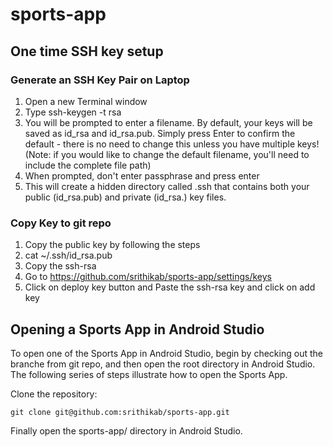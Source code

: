# sports-app

## One time SSH key setup 
### Generate an SSH Key Pair on Laptop
1. Open a new Terminal window
2. Type ssh-keygen -t rsa 
3. You will be prompted to enter a filename. By default, your keys will be saved as id_rsa and id_rsa.pub. Simply press Enter to confirm the default - there is no need to change this unless you have multiple keys! (Note: if you would like to change the default filename, you'll need to include the complete file path)
4. When prompted, don't enter passphrase and press enter
5. This will create a hidden directory called .ssh that contains both your public (id_rsa.pub) and private (id_rsa.) key files.

### Copy Key to git repo 
1. Copy the public key by following the steps
2. cat ~/.ssh/id_rsa.pub
3. Copy the ssh-rsa
4. Go to 	https://github.com/srithikab/sports-app/settings/keys
5. Click on deploy key button and Paste the ssh-rsa key and click on add key


## Opening a Sports App in Android Studio
To open one of the Sports App in Android Studio, begin by checking out the branche from git repo, and then open the root directory in Android Studio. The following series of steps illustrate how to open the Sports App.

Clone the repository:
```
git clone git@github.com:srithikab/sports-app.git
```

Finally open the sports-app/ directory in Android Studio.
